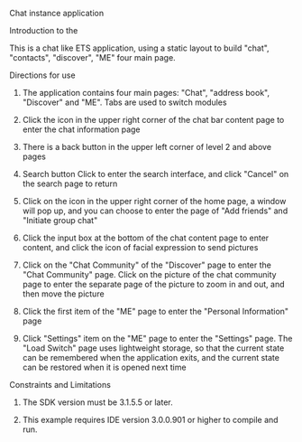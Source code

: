 Chat instance application

Introduction to the

This is a chat like ETS application, using a static layout to build "chat", "contacts", "discover", "ME" four main page.


Directions for use

1. The application contains four main pages: "Chat", "address book", "Discover" and "ME". Tabs are used to switch modules

2. Click the icon in the upper right corner of the chat bar content page to enter the chat information page

3. There is a back button in the upper left corner of level 2 and above pages

4. Search button Click to enter the search interface, and click "Cancel" on the search page to return

5. Click on the icon in the upper right corner of the home page, a window will pop up, and you can choose to enter the page of "Add friends" and "Initiate group chat"

6. Click the input box at the bottom of the chat content page to enter content, and click the icon of facial expression to send pictures

7. Click on the "Chat Community" of the "Discover" page to enter the "Chat Community" page. Click on the picture of the chat community page to enter the separate page of the picture to zoom in and out, and then move the picture

8. Click the first item of the "ME" page to enter the "Personal Information" page

9. Click "Settings" item on the "ME" page to enter the "Settings" page. The "Load Switch" page uses lightweight storage, so that the current state can be remembered when the application exits, and the current state can be restored when it is opened next time

Constraints and Limitations

1. The SDK version must be 3.1.5.5 or later.

2. This example requires IDE version 3.0.0.901 or higher to compile and run.
